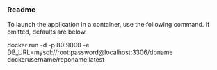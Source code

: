 ### Readme

To launch the application in a container, use the following command.  If omitted, defaults are below.

docker run -d -p 80:9000 -e DB_URL=mysql://root:password@localhost:3306/dbname  dockerusername/reponame:latest

